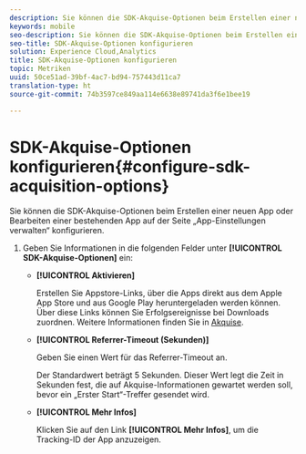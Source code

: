 ```yaml
---
description: Sie können die SDK-Akquise-Optionen beim Erstellen einer neuen App oder Bearbeiten einer bestehenden App auf der Seite „App-Einstellungen verwalten“ konfigurieren.
keywords: mobile
seo-description: Sie können die SDK-Akquise-Optionen beim Erstellen einer neuen App oder Bearbeiten einer bestehenden App auf der Seite „App-Einstellungen verwalten“ konfigurieren.
seo-title: SDK-Akquise-Optionen konfigurieren
solution: Experience Cloud,Analytics
title: SDK-Akquise-Optionen konfigurieren
topic: Metriken
uuid: 50ce51ad-39bf-4ac7-bd94-757443d11ca7
translation-type: ht
source-git-commit: 74b3597ce849aa114e6638e89741da3f6e1bee19

---
```



# SDK-Akquise-Optionen konfigurieren{#configure-sdk-acquisition-options}

Sie können die SDK-Akquise-Optionen beim Erstellen einer neuen App oder Bearbeiten einer bestehenden App auf der Seite „App-Einstellungen verwalten“ konfigurieren.

1. Geben Sie Informationen in die folgenden Felder unter **[!UICONTROL SDK-Akquise-Optionen]** ein:

   * **[!UICONTROL Aktivieren]**

      Erstellen Sie Appstore-Links, über die Apps direkt aus dem Apple App Store und aus Google Play heruntergeladen werden können. Über diese Links können Sie Erfolgsereignisse bei Downloads zuordnen. Weitere Informationen finden Sie in [Akquise](//help/using/acquisition-main/acquisition-main.md).

   * **[!UICONTROL Referrer-Timeout (Sekunden)]**

      Geben Sie einen Wert für das Referrer-Timeout an.

      Der Standardwert beträgt 5 Sekunden. Dieser Wert legt die Zeit in Sekunden fest, die auf Akquise-Informationen gewartet werden soll, bevor ein „Erster Start“-Treffer gesendet wird.

   * **[!UICONTROL Mehr Infos]**

      Klicken Sie auf den Link **[!UICONTROL Mehr Infos]**, um die Tracking-ID der App anzuzeigen.
